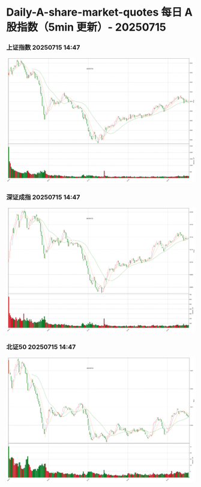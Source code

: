 
# Daily-A-share-market-quotes 每日 A 股指数（5min 更新）- 20250715

### 上证指数 20250715 14:47
![](./fig/2025/7/20250715-sh000001.png)

### 深证成指 20250715 14:47
![](./fig/2025/7/20250715-sz399001.png)

### 北证50 20250715 14:47
![](./fig/2025/7/20250715-bj899050.png)
